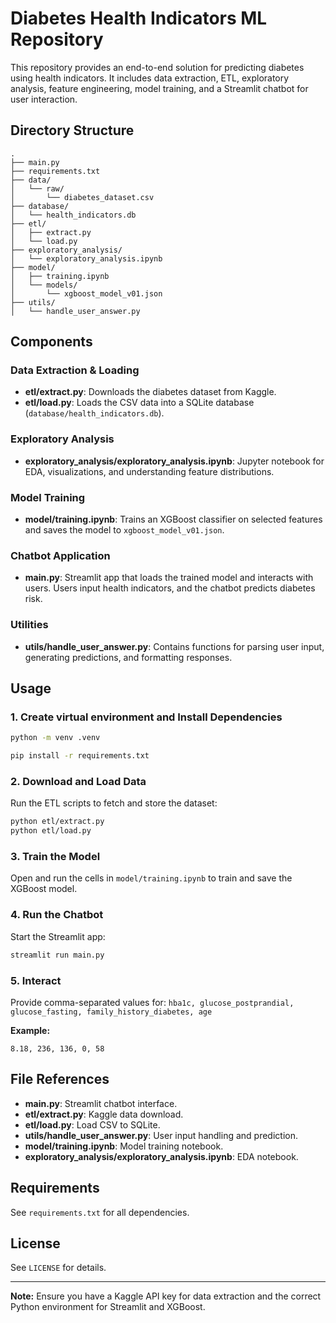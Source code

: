 # Diabetes Health Indicators ML Repository

This repository provides an end-to-end solution for predicting diabetes using health indicators. It includes data extraction, ETL, exploratory analysis, feature engineering, model training, and a Streamlit chatbot for user interaction.

## Directory Structure

```
.
├── main.py
├── requirements.txt
├── data/
│   └── raw/
│       └── diabetes_dataset.csv
├── database/
│   └── health_indicators.db
├── etl/
│   ├── extract.py
│   └── load.py
├── exploratory_analysis/
│   └── exploratory_analysis.ipynb
├── model/
│   ├── training.ipynb
│   └── models/
│       └── xgboost_model_v01.json
├── utils/
│   └── handle_user_answer.py
```

## Components

### Data Extraction & Loading
- **etl/extract.py**: Downloads the diabetes dataset from Kaggle.
- **etl/load.py**: Loads the CSV data into a SQLite database (`database/health_indicators.db`).

### Exploratory Analysis
- **exploratory_analysis/exploratory_analysis.ipynb**: Jupyter notebook for EDA, visualizations, and understanding feature distributions.

### Model Training
- **model/training.ipynb**: Trains an XGBoost classifier on selected features and saves the model to `xgboost_model_v01.json`.

### Chatbot Application
- **main.py**: Streamlit app that loads the trained model and interacts with users. Users input health indicators, and the chatbot predicts diabetes risk.

### Utilities
- **utils/handle_user_answer.py**: Contains functions for parsing user input, generating predictions, and formatting responses.

## Usage

### 1. Create virtual environment and Install Dependencies

```sh
python -m venv .venv
```

```sh
pip install -r requirements.txt
```

### 2. Download and Load Data

Run the ETL scripts to fetch and store the dataset:

```sh
python etl/extract.py
python etl/load.py
```

### 3. Train the Model

Open and run the cells in `model/training.ipynb` to train and save the XGBoost model.

### 4. Run the Chatbot

Start the Streamlit app:

```sh
streamlit run main.py
```

### 5. Interact

Provide comma-separated values for: `hba1c, glucose_postprandial, glucose_fasting, family_history_diabetes, age`

**Example:**
```
8.18, 236, 136, 0, 58
```

## File References

- **main.py**: Streamlit chatbot interface.
- **etl/extract.py**: Kaggle data download.
- **etl/load.py**: Load CSV to SQLite.
- **utils/handle_user_answer.py**: User input handling and prediction.
- **model/training.ipynb**: Model training notebook.
- **exploratory_analysis/exploratory_analysis.ipynb**: EDA notebook.

## Requirements

See `requirements.txt` for all dependencies.

## License

See `LICENSE` for details.

---

**Note:** Ensure you have a Kaggle API key for data extraction and the correct Python environment for Streamlit and XGBoost.